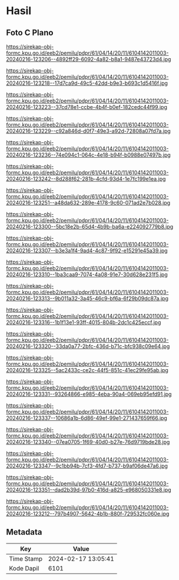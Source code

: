 # Hasil

## Foto C Plano

https://sirekap-obj-formc.kpu.go.id/eeb2/pemilu/pdpr/61/04/14/20/11/6104142011003-20240216-123206--4892ff29-6092-4a82-b8a1-9487e43723d4.jpg

https://sirekap-obj-formc.kpu.go.id/eeb2/pemilu/pdpr/61/04/14/20/11/6104142011003-20240216-123218--17d7ca9d-49c5-42dd-b9e3-b693c1d5416f.jpg

https://sirekap-obj-formc.kpu.go.id/eeb2/pemilu/pdpr/61/04/14/20/11/6104142011003-20240216-123223--37cd78e1-ccbe-4b4f-b0ef-182cedc44f99.jpg

https://sirekap-obj-formc.kpu.go.id/eeb2/pemilu/pdpr/61/04/14/20/11/6104142011003-20240216-123229--c92a846d-d0f7-49e3-a92d-72808a07fd7a.jpg

https://sirekap-obj-formc.kpu.go.id/eeb2/pemilu/pdpr/61/04/14/20/11/6104142011003-20240216-123236--74e094c1-064c-4e18-b94f-b0988e07497b.jpg

https://sirekap-obj-formc.kpu.go.id/eeb2/pemilu/pdpr/61/04/14/20/11/6104142011003-20240216-123242--8d288f62-281b-4cfd-93d4-1e7fc199e1ea.jpg

https://sirekap-obj-formc.kpu.go.id/eeb2/pemilu/pdpr/61/04/14/20/11/6104142011003-20240216-123251--a48da632-289e-4178-9c60-071ad2e7b028.jpg

https://sirekap-obj-formc.kpu.go.id/eeb2/pemilu/pdpr/61/04/14/20/11/6104142011003-20240216-123300--5bc18e2b-65d4-4b9b-ba6a-e224092779b8.jpg

https://sirekap-obj-formc.kpu.go.id/eeb2/pemilu/pdpr/61/04/14/20/11/6104142011003-20240216-123307--b3e3a1f4-9ad4-4c87-9f92-e15291e45a39.jpg

https://sirekap-obj-formc.kpu.go.id/eeb2/pemilu/pdpr/61/04/14/20/11/6104142011003-20240216-123310--1ba3caa9-7074-4a08-91e7-30d628e231f5.jpg

https://sirekap-obj-formc.kpu.go.id/eeb2/pemilu/pdpr/61/04/14/20/11/6104142011003-20240216-123313--9b011a32-3a45-46c9-bf6a-6f29b09dc87a.jpg

https://sirekap-obj-formc.kpu.go.id/eeb2/pemilu/pdpr/61/04/14/20/11/6104142011003-20240216-123316--1b1f13e1-93ff-4015-804b-2dc1c425eccf.jpg

https://sirekap-obj-formc.kpu.go.id/eeb2/pemilu/pdpr/61/04/14/20/11/6104142011003-20240216-123320--33da0a77-2bfc-436d-b71c-bfc938c09e64.jpg

https://sirekap-obj-formc.kpu.go.id/eeb2/pemilu/pdpr/61/04/14/20/11/6104142011003-20240216-123325--5ac2433c-ce2c-44f5-851c-41ec29fe95ab.jpg

https://sirekap-obj-formc.kpu.go.id/eeb2/pemilu/pdpr/61/04/14/20/11/6104142011003-20240216-123331--93264866-e985-4eba-90a4-069eb95efd91.jpg

https://sirekap-obj-formc.kpu.go.id/eeb2/pemilu/pdpr/61/04/14/20/11/6104142011003-20240216-123337--10686a1b-6d86-49ef-99e1-271437659f66.jpg

https://sirekap-obj-formc.kpu.go.id/eeb2/pemilu/pdpr/61/04/14/20/11/6104142011003-20240216-123340--07ea0705-1f69-40d0-b27e-76d9719bde28.jpg

https://sirekap-obj-formc.kpu.go.id/eeb2/pemilu/pdpr/61/04/14/20/11/6104142011003-20240216-123347--9c1bb94b-7cf3-4fd7-b737-b9af06de47a6.jpg

https://sirekap-obj-formc.kpu.go.id/eeb2/pemilu/pdpr/61/04/14/20/11/6104142011003-20240216-123351--dad2b39d-97b0-416d-a825-e968050331e8.jpg

https://sirekap-obj-formc.kpu.go.id/eeb2/pemilu/pdpr/61/04/14/20/11/6104142011003-20240216-123212--797b4907-5642-4b1b-880f-729532fc060e.jpg


## Metadata

| Key        | Value               |
| ---------- | ------------------- |
| Time Stamp | 2024-02-17 13:05:41 |
| Kode Dapil | 6101                |



